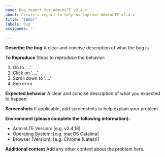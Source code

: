 ```yaml
---
name: Bug report for AdminLTE v2.4.x
about: Create a report to help us improve AdminLTE v2.4.x
title: "[BUG]"
labels: bug
assignees: ''

---
```


**Describe the bug**
A clear and concise description of what the bug is.

**To Reproduce**
Steps to reproduce the behavior:
1. Go to '...'
2. Click on '....'
3. Scroll down to '....'
4. See error

**Expected behavior**
A clear and concise description of what you expected to happen.

**Screenshots**
If applicable, add screenshots to help explain your problem.

**Environment (please complete the following information):**
 - AdminLTE Version: [e.g. v2.4.18]
 - Operating System:  [e.g. macOS Catalina]
 - Browser (Version): [e.g. Chrome (Latest)]

**Additional context**
Add any other context about the problem here.
